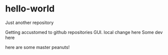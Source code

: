 # hello-world
Just another repository

Getting accustomed to github repositories GUI.
local change here
Some dev here


here are some master peanuts!
